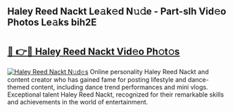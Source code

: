 ## Haley Reed Nackt Le𝚊k𝚎d N𝚞𝚍e - Part-slh Vid𝚎o Photos Le𝚊ks bih2E

# <h2><a href="http://fb4ymfg.evod.top/?m=Haley+Reed+Nackt">🔗 👉🔴 Haley Reed Nackt Vid𝚎o Ph𝚘t𝚘s</a></h2>

[![Haley Reed Nackt N𝚞d𝚎s](https://i.imgur.com/8V9OHl7.gif)](http://fb4ymfg.evod.top/?m=Haley+Reed+Nackt)
Online personality Haley Reed Nackt and content creator who has gained fame for posting lifestyle and dance-themed content, including dance trend performances and mini vlogs. Exceptional talent Haley Reed Nackt, recognized for their remarkable skills and achievements in the world of entertainment. 
